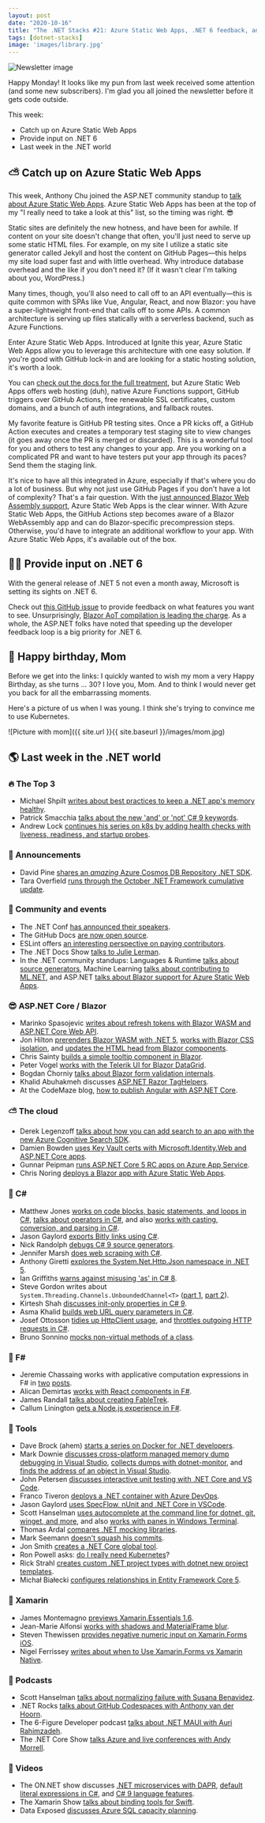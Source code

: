 ```yaml
---
layout: post
date: "2020-10-16"
title: "The .NET Stacks #21: Azure Static Web Apps, .NET 6 feedback, and more!"
tags: [dotnet-stacks]
image: 'images/library.jpg'
---
```


![Newsletter image](https://raw.githubusercontent.com/daveabrock/daveabrock.github.io/master/THE%20.NET%20STACKS.png)

Happy Monday! It looks like my pun from last week received some attention (and some new subscribers). I'm glad you all joined the newsletter before it gets code outside.

This week:

* Catch up on Azure Static Web Apps
* Provide input on .NET 6
* Last week in the .NET world

## ⛅ Catch up on Azure Static Web Apps

This week, Anthony Chu joined the ASP.NET community standup to [talk about Azure Static Web Apps](https://www.youtube.com/watch?v=8xsp6Z_HjIg). Azure Static Web Apps has been at the top of my "I really need to take a look at this" list, so the timing was right. 😎

Static sites are definitely the new hotness, and have been for awhile. If content on your site doesn't change that often, you'll just need to serve up some static HTML files. For example, on my site I utilize a static site generator called Jekyll and host the content on GitHub Pages—this helps my site load super fast and with little overhead. Why introduce database overhead and the like if you don't need it? (If it wasn't clear I'm talking about you, WordPress.)

Many times, though, you'll also need to call off to an API eventually—this is quite common with SPAs like Vue, Angular, React, and now Blazor: you have a super-lightweight front-end that calls off to some APIs. A common architecture is serving up files statically with a serverless backend, such as Azure Functions.

Enter Azure Static Web Apps. Introduced at Ignite this year, Azure Static Web Apps allow you to leverage this architecture with one easy solution. If you're good with GitHub lock-in and are looking for a static hosting solution, it's worth a look.

You can [check out the docs for the full treatment](https://docs.microsoft.com/azure/static-web-apps/overview), but Azure Static Web Apps offers web hosting (duh), native Azure Functions support, GitHub triggers over GitHub Actions, free renewable SSL certificates, custom domains, and a bunch of auth integrations, and fallback routes.

My favorite feature is GitHub PR testing sites. Once a PR kicks off, a GitHub Action executes and creates a temporary test staging site to view changes (it goes away once the PR is merged or discarded). This is a wonderful tool for you and others to test any changes to your app. Are you working on a complicated PR and want to have testers put your app through its paces? Send them the staging link.

It's nice to have all this integrated in Azure, especially if that's where you do a lot of business. But why not just use GitHub Pages if you don't have a lot of complexity? That's a fair question. With the [just announced Blazor Web Assembly support](https://devblogs.microsoft.com/aspnet/azure-static-web-apps-with-blazor/), Azure Static Web Apps is the clear winner. With Azure Static Web Apps, the GitHub Actions step becomes aware of a Blazor WebAssembly app and can do Blazor-specific precompression steps. Otherwise, you'd have to integrate an additional workflow to your app. With Azure Static Web Apps, it's available out of the box.

## 👨‍💻 Provide input on .NET 6

With the general release of .NET 5 not even a month away, Microsoft is setting its sights on .NET 6.

Check out [this GitHub issue](https://github.com/dotnet/aspnetcore/issues/26625) to provide feedback on what features you want to see. Unsurprisingly, [Blazor AoT compilation is leading the charge](https://github.com/dotnet/aspnetcore/issues/5466). As a whole, the ASP.NET folks have noted that speeding up the developer feedback loop is a big priority for .NET 6.

## 🎂 Happy birthday, Mom

Before we get into the links: I quickly wanted to wish my mom a very Happy Birthday, as she turns ... 30? I love you, Mom. And to think I would never get you back for all the embarrassing moments.

Here's a picture of us when I was young. I think she's trying to convince me to use Kubernetes.

![Picture with mom]({{ site.url }}{{ site.baseurl }}/images/mom.jpg)

## 🌎 Last week in the .NET world

### 🔥 The Top 3

* Michael Shpilt [writes about best practices to keep a .NET app's memory healthy](https://michaelscodingspot.com/application-memory-health/).
* Patrick Smacchia [talks about the new 'and' or 'not' C# 9 keywords](https://blog.ndepend.com/csharp9-new-keywords-for-pattern-matching-and-or-not/).
* Andrew Lock [continues his series on k8s by adding health checks with liveness, readiness, and startup probes](https://andrewlock.net/deploying-asp-net-core-applications-to-kubernetes-part-6-adding-health-checks-with-liveness-readiness-and-startup-probes/).

### 📢 Announcements

* David Pine [shares an *amazing* Azure Cosmos DB Repository .NET SDK](https://devblogs.microsoft.com/cosmosdb/azure-cosmos-db-repository-net-sdk-v-1-0-4).
* Tara Overfield [runs through the October .NET Framework cumulative update](https://devblogs.microsoft.com/dotnet/net-framework-october-1-2020-cumulative-update-preview-update-for-windows-10-version-2004-and-windows-server-version-2004).

### 📅 Community and events

* The .NET Conf [has announced their speakers](https://www.dotnetconf.net/).
* The GitHub Docs [are now open source](https://github.blog/2020-10-07-github-docs-are-now-open-source/).
* ESLint offers [an interesting perspective on paying contributors](https://eslint.org/blog/2020/10/year-paying-contributors-review).
* The .NET Docs Show [talks to Julie Lerman](https://www.youtube.com/watch?v=4wCPzfd2wIY).
* In the .NET community standups: Languages & Runtime [talks about source generators](https://www.youtube.com/watch?v=A4479Etdx4I), Machine Learning [talks about contributing to ML.NET](https://www.youtube.com/watch?v=IpW0tan7Ts4), and ASP.NET [talks about Blazor support for Azure Static Web Apps](https://www.youtube.com/watch?v=8xsp6Z_HjIg&t=1s).

### 😎 ASP.NET Core / Blazor

* Marinko Spasojevic [writes about refresh tokens with Blazor WASM and ASP.NET Core Web API](https://code-maze.com/refresh-token-with-blazor-webassembly-and-asp-net-core-web-api/).
* Jon Hilton [prerenders Blazor WASM with .NET 5](https://jonhilton.net/blazor-wasm-prerendering/), [works with Blazor CSS isolation](https://jonhilton.net/blazor-css-isolation/), and [updates the HTML head from Blazor components](https://jonhilton.net/blazor-update-html-head/).
* Chris Sainty [builds a simple tooltip component in Blazor](https://chrissainty.com/building-a-simple-tooltip-component-for-blazor-in-under-10-lines-of-code/).
* Peter Vogel [works with the Telerik UI for Blazor DataGrid](https://www.telerik.com/blogs/retrieving-data-as-you-need-it-telerik-ui-for-blazor-datagrid).
* Bogdan Chorniy [talks about Blazor form validation internals](https://medium.com/swlh/blazor-form-validation-mechanics-overview-f5ed02abd9d1).
* Khalid Abuhakmeh discusses [ASP.NET Razor TagHelpers](https://khalidabuhakmeh.com/enrich-html-aspnet-razor-taghelpers).
* At the CodeMaze blog, [how to publish Angular with ASP.NET Core](https://code-maze.com/how-to-publish-angular-with-aspnet/).

### ⛅ The cloud

* Derek Legenzoff [talks about how you can add search to an app with the new Azure Cognitive Search SDK](https://devblogs.microsoft.com/azure-sdk/search-app-with-cognitive-search).
* Damien Bowden [uses Key Vault certs with Microsoft.Identity.Web and ASP.NET Core apps](https://damienbod.com/2020/10/09/using-key-vault-certificates-with-microsoft-identity-web-and-asp-net-core-applications/).
* Gunnar Peipman [runs ASP.NET Core 5 RC apps on Azure App Service](https://gunnarpeipman.com/aspnet-core-5-rc-azure-app-service/).
* Chris Noring [deploys a Blazor app with Azure Static Web Apps](https://techcommunity.microsoft.com/t5/apps-on-azure/deploy-your-net-blazor-app-in-minutes-with-azure-static-web-apps/ba-p/1739102).

### 📔 C#

* Matthew Jones [works on code blocks, basic statements, and loops in C#](https://exceptionnotfound.net/csharp-in-simple-terms-5-basic-statements-and-loops), [talks about operators in C#](https://exceptionnotfound.net/csharp-in-simple-terms-4-operators/), and also [works with casting, conversion, and parsing in C#](https://exceptionnotfound.net/csharp-in-simple-terms-3-casting-conversion-parsing-is-as-and-typeof/).
* Jason Gaylord [exports Bitly links using C#](https://www.jasongaylord.com/blog/2020/10/09/export-bitly-links-to-json-using-dotnet).
* Nick Randolph [debugs C# 9 source generators](https://nicksnettravels.builttoroam.com/debug-code-gen).
* Jennifer Marsh [does web scraping with C#](https://www.scrapingbee.com/blog/web-scraping-csharp/).
* Anthony Giretti [explores the System.Net.Http.Json namespace in .NET 5](https://anthonygiretti.com/2020/10/03/net-5-exploring-system-net-http-json-namespace/).
* Ian Griffiths [warns against misusing 'as' in C# 8](https://endjin.com/blog/2020/10/dotnet-csharp-8-nullable-references-prepare-do-not-misuse-as-keyword.html).
* Steve Gordon writes about `System.Threading.Channels.UnboundedChannel<T>` ([part 1](https://www.stevejgordon.co.uk/dotnet-internals-system-threading-channels-unboundedchannel-part-1), [part 2](https://www.stevejgordon.co.uk/dotnet-internals-system-threading-channels-unboundedchannel-part-2)).
* Kirtesh Shah [discusses init-only properties in C# 9](https://www.c-sharpcorner.com/article/c-9-0-introductions-to-init-only-properties/).
* Asma Khalid [builds web URL query parameters in C#](https://www.asmak9.com/2020/10/cnet-how-to-build-web-url-query.html).
* Josef Ottosson [tidies up HttpClient usage](https://josef.codes/tidy-up-your-httpclient-usage/), and [throttles outgoing HTTP requests in C#](https://josef.codes/c-sharp-throttle-http-requests-concurrent/).
* Bruno Sonnino [mocks non-virtual methods of a class](https://blogs.msmvps.com/bsonnino/2020/10/04/mocking-non-virtual-methods-of-a-class/).

### 📗 F#

* Jeremie Chassaing works with applicative computation expressions in F# in [two](https://thinkbeforecoding.com/post/2020/10/07/applicative-computation-expressions) [posts](https://thinkbeforecoding-uk.azurewebsites.net/post/2020/10/08/applicative-computation-expressions-2).
* Alican Demirtas [works with React components in F#](https://www.compositional-it.com/news-blog/working-with-react-components-in-fsharp/).
* James Randall [talks about creating FableTrek](https://www.azurefromthetrenches.com/creating-fabletrek-part-1/).
* Callum Linington [gets a Node.js experience in F#](https://www.linkedin.com/pulse/f-get-nodejs-experience-callum-linington/).

### 🔧 Tools

* Dave Brock (ahem) [starts a series on Docker for .NET developers](https://daveabrock.com/2020/10/10/docker-aspnet-core-intro).
* Mark Downie [discusses cross-platform managed memory dump debugging in Visual Studio](https://devblogs.microsoft.com/visualstudio/linux-managed-memory-dump-debugging/), [collects dumps with dotnet-monitor](https://www.poppastring.com/blog/collecting-dumps-anywhere-with-dotnetmonitor), and [finds the address of an object in Visual Studio](https://www.poppastring.com/blog/find-the-address-of-an-object-in-visual-studio).
* John Petersen [discusses interactive unit testing with .NET Core and VS Code](https://codemag.com/Article/2009101/Interactive-Unit-Testing-with-.NET-Core-and-VS-Code).
* Franco Tiveron [deploys a .NET container with Azure DevOps](https://developer.okta.com/blog/2020/10/07/dotnet-container-azure-devops).
* Jason Gaylord [uses SpecFlow, nUnit and .NET Core in VSCode](https://www.jasongaylord.com/blog/2020/10/07/setup-specflow-nunit-vscode).
* Scott Hanselman [uses autocomplete at the command line for dotnet, git, winget, and more](https://www.hanselman.com/blog/HowToUseAutocompleteAtTheCommandLineForDotnetGitWingetAndMore.aspx), and also [works with panes in Windows Terminal](https://www.hanselman.com/blog/HowToUseOpenResizeAndSplitPanesInTheWindowsTerminal.aspx).
* Thomas Ardal [compares .NET mocking libraries](https://blog.elmah.io/moq-vs-nsubstitute-vs-fakeiteasy-which-one-to-choose/).
* Mark Seemann [doesn't squash his commits](https://blog.ploeh.dk/2020/10/05/fortunately-i-dont-squash-my-commits/).
* Jon Smith [creates a .NET Core global tool](https://solrevdev.com/2020/10/05/creating-a.net-core-global-tool.html).
* Ron Powell asks: [do I really need Kubernetes](https://thenewstack.io/do-i-really-need-kubernetes/)?
* Rick Strahl [creates custom .NET project types with dotnet new project templates](https://weblog.west-wind.com/posts/2020/Oct/05/Creating-a-dotnet-new-Project-Template).
* Michał Białecki [configures relationships in Entity Framework Core 5](https://www.michalbialecki.com/2020/10/02/how-to-configure-relationships-in-entity-framework-core-5/).

### 📱 Xamarin

* James Montemagno [previews Xamarin.Essentials 1.6](https://devblogs.microsoft.com/xamarin/xamarin-essentials-1-6-preview).
* Jean-Marie Alfonsi [works with shadows and MaterialFrame blur](https://www.sharpnado.com/shadows-and-materialframe-performance-updates/).
* Steven Thewissen [provides negative numeric input on Xamarin.Forms iOS](https://www.thewissen.io/how-to-provide-negative-numeric-input-on-xamarin-forms-ios/).
* Nigel Ferrissey [writes about when to Use Xamarin.Forms vs Xamarin Native](https://www.telerik.com/blogs/when-to-use-xamarin-forms-vs-xamarin-native).

### 🎤 Podcasts

* Scott Hanselman [talks about normalizing failure with Susana Benavidez](https://hanselminutes.simplecast.com/episodes/normalizing-failure-with-susana-benavidez-SzXBgV6Y).
* .NET Rocks [talks about GitHub Codespaces with Anthony van der Hoorn](https://www.dotnetrocks.com/default.aspx?ShowNum=1708).
* The 6-Figure Developer podcast [talks about .NET MAUI with Auri Rahimzadeh](https://6figuredev.com/podcast/episode-164-net-maui-with-auri-rahimzadeh/).
* The .NET Core Show [talks Azure and live conferences with Andy Morrell](https://dotnetcore.show/episode-61-azure-and-live-conferences-with-andy-morrell/).

### 🎥 Videos

* The ON.NET show discusses [.NET microservices with DAPR](https://www.youtube.com/watch?v=TeHVd3UlfY8), [default literal expressions in C#](https://www.youtube.com/watch?v=xgxudnuWkPw), and [C# 9 language features](https://www.youtube.com/watch?v=qiuzCWwYe0Y).
* The Xamarin Show [talks about binding tools for Swift](https://channel9.msdn.com/Shows/XamarinShow/Binding-Tools-for-Swift--The-Xamarin-Show).
* Data Exposed [discusses Azure SQL capacity planning](https://channel9.msdn.com/Shows/Data-Exposed/Azure-SQL-Capacity-Planning-Scenarios).
